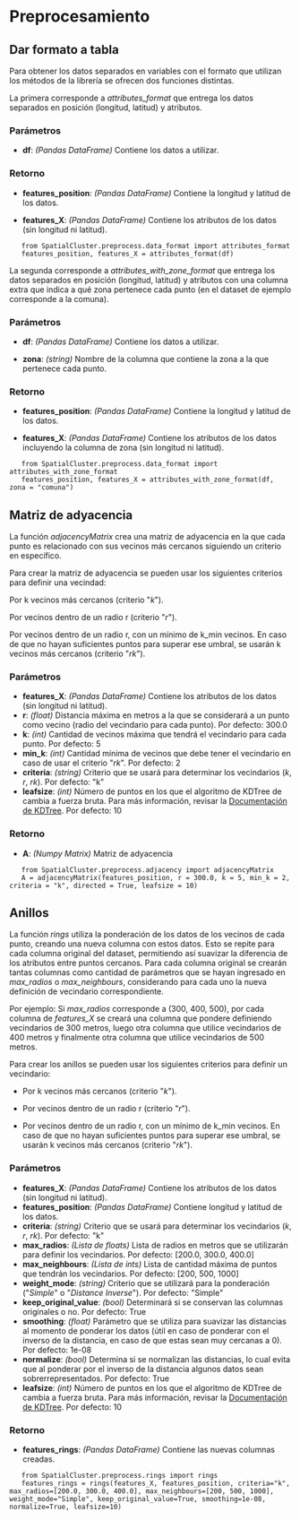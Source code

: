 Preprocesamiento
====================


Dar formato a tabla
--------------------

Para obtener los datos separados en variables con el formato que utilizan los métodos de la librería se ofrecen dos funciones distintas.

La primera corresponde a *attributes_format* que entrega los datos separados en posición (longitud, latitud) y atributos.

### Parámetros

- **df**: *(Pandas DataFrame)* Contiene los datos a utilizar.

### Retorno

- **features_position**: *(Pandas DataFrame)* Contiene la longitud y latitud de los datos.

- **features_X**: *(Pandas DataFrame)* Contiene los atributos de los datos (sin longitud ni latitud).


```
   from SpatialCluster.preprocess.data_format import attributes_format
   features_position, features_X = attributes_format(df)
```

La segunda corresponde a *attributes_with_zone_format* que entrega los datos separados en posición (longitud, latitud) y atributos con una columna extra que indica a qué zona pertenece cada punto (en el dataset de ejemplo corresponde a la comuna).

### Parámetros

- **df**: *(Pandas DataFrame)* Contiene los datos a utilizar.

- **zona**: *(string)* Nombre de la columna que contiene la zona a la que pertenece cada punto.

### Retorno

- **features_position**: *(Pandas DataFrame)* Contiene la longitud y latitud de los datos.

- **features_X**: *(Pandas DataFrame)* Contiene los atributos de los datos incluyendo la columna de zona (sin longitud ni latitud).

```
   from SpatialCluster.preprocess.data_format import attributes_with_zone_format
   features_position, features_X = attributes_with_zone_format(df, zona = "comuna")
```


Matriz de adyacencia
---------------------

La función *adjacencyMatrix* crea una matriz de adyacencia en la que cada punto es relacionado con sus vecinos más cercanos siguiendo un criterio en específico.

Para crear la matriz de adyacencia se pueden usar los siguientes criterios para definir una vecindad:

Por k vecinos más cercanos (criterio "*k*").

Por vecinos dentro de un radio r (criterio "*r*").

Por vecinos dentro de un radio r, con un mínimo de k_min vecinos. En caso de que no hayan suficientes puntos para superar ese umbral, se usarán k vecinos más cercanos (criterio "*rk*").

### Parámetros

- **features_X**: *(Pandas DataFrame)* Contiene los atributos de los datos (sin longitud ni latitud).
- **r**: *(float)* Distancia máxima en metros a la que se considerará a un punto como vecino (radio del vecindario para cada punto). Por defecto: 300.0
- **k**: *(int)* Cantidad de vecinos máxima que tendrá el vecindario para cada punto. Por defecto: 5
- **min_k**: *(int)* Cantidad mínima de vecinos que debe tener el vecindario en caso de usar el criterio "*rk*". Por defecto: 2
- **criteria**: *(string)* Criterio que se usará para determinar los vecindarios (*k*, *r*, *rk*). Por defecto: "k"
- **leafsize**: *(int)* Número de puntos en los que el algoritmo de KDTree de cambia a fuerza bruta. Para más información, revisar la [Documentación de KDTree](https://docs.scipy.org/doc/scipy/reference/generated/scipy.spatial.KDTree.html). Por defecto: 10

### Retorno

- **A**: *(Numpy Matrix)* Matriz de adyacencia

```
   from SpatialCluster.preprocess.adjacency import adjacencyMatrix
   A = adjacencyMatrix(features_position, r = 300.0, k = 5, min_k = 2, criteria = "k", directed = True, leafsize = 10)
```


Anillos
------------

La función *rings* utiliza la ponderación de los datos de los vecinos de cada punto, creando una nueva columna con estos datos. Esto se repite para cada columna original del dataset, permitiendo así suavizar la diferencia de los atributos entre puntos cercanos. Para cada columna original se crearán tantas columnas como cantidad de parámetros que se hayan ingresado en *max_radios* o *max_neighbours*, considerando para cada uno la nueva definición de vecindario correspondiente.

Por ejemplo: Si *max_radios* corresponde a (300, 400, 500), por cada columna de *features_X* se creará una columna que pondere definiendo vecindarios de 300 metros, luego otra columna que utilice vecindarios de 400 metros y finalmente otra columna que utilice vecindarios de 500 metros.

Para crear los anillos se pueden usar los siguientes criterios para definir un vecindario:

- Por k vecinos más cercanos (criterio "*k*").

- Por vecinos dentro de un radio r (criterio "*r*").

- Por vecinos dentro de un radio r, con un mínimo de k_min vecinos. En caso de que no hayan suficientes puntos para superar ese umbral, se usarán k vecinos más cercanos (criterio "*rk*").

### Parámetros

- **features_X**: *(Pandas DataFrame)* Contiene los atributos de los datos (sin longitud ni latitud).
- **features_position**: *(Pandas DataFrame)* Contiene longitud y latitud de los datos.
- **criteria**: *(string)* Criterio que se usará para determinar los vecindarios (*k*, *r*, *rk*). Por defecto: "k"
- **max_radios**: *(Lista de floats)* Lista de radios en metros que se utilizarán para definir los vecindarios. Por defecto: [200.0, 300.0, 400.0]
- **max_neighbours**: *(Lista de ints)* Lista de cantidad máxima de puntos que tendrán los vecindarios. Por defecto: [200, 500, 1000]
- **weight_mode**: *(string)* Criterio que se utilizará para la ponderación ("*Simple*" o "*Distance Inverse*"). Por defecto: "Simple"
- **keep_original_value**: *(bool)* Determinará si se conservan las columnas originales o no. Por defecto: True
- **smoothing**: *(float)* Parámetro que se utiliza para suavizar las distancias al momento de ponderar los datos (útil en caso de ponderar con el inverso de la distancia, en caso de que estas sean muy cercanas a 0). Por defecto: 1e-08
- **normalize**: *(bool)* Determina si se normalizan las distancias, lo cual evita que al ponderar por el inverso de la distancia algunos datos sean sobrerrepresentados. Por defecto: True
- **leafsize**: *(int)* Número de puntos en los que el algoritmo de KDTree de cambia a fuerza bruta. Para más información, revisar la [Documentación de KDTree](https://docs.scipy.org/doc/scipy/reference/generated/scipy.spatial.KDTree.html). Por defecto: 10

### Retorno

- **features_rings**: *(Pandas DataFrame)* Contiene las nuevas columnas creadas.

```
   from SpatialCluster.preprocess.rings import rings
   features_rings = rings(features_X, features_position, criteria="k", max_radios=[200.0, 300.0, 400.0], max_neighbours=[200, 500, 1000], weight_mode="Simple", keep_original_value=True, smoothing=1e-08, normalize=True, leafsize=10)
```

